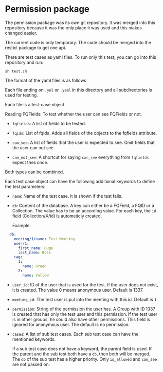 # Permission package

The permission package was its own git repository. It was merged into this
repository because it was the only place it was used and this makes changed easier.

The current code is only temporary. The code should be merged into the restict
package to get one api.

There are test cases as yaml files. To run only this test, you can go into this
repository and run:

```
sh test.sh
```

The format of the yaml files is as follows:

Each file ending on `.yml` or `.yaml` in this directory and all subdirectories
is used for testing.

Each file is a test-case object.

Reading FQFields: To test whether the user can see FQFields or not.

  * `fqfields`: A list of fields to be tested.

  * `fqids`: List of fqids. Adds all fields of the objects to the fqfields
    attribute.

  * `can_see`: A list of fields that the user is expected to see. Omit fields
    that the user can not see.

  * `can_not_see`: A shortcut for saying `can_see` everything from `fqfields`
    expect thes once.

Both types can be combined.

Each test case object can have the following additional keywords to define the
test parameters:

* `name`: Name of the test case. It is shown if the test fails.

* `db`: Content of the database. A key can either be a FQField, a FQID or a
  Collection. The value has to be an according value. For each key, the `id`
  field (Collection/X/id) is automaticly created.

  Example:

```yaml
  db:
    meeting/1/name: Test Meeting
    user/1:
      first_name: Hugo
      last_name: Boss
    tag:
      1:
        name: Green
      2:
        name: Yellow
```

* `user_id`: ID of the user that is used for the test. If the user does not
  exist, it is created. The value 0 means anonymous user. Default is 1337.

* `meeting_id`: The test user is put into the meeting with this id. Default is
  `1`.

* `permission`: String of the permission the user has. A Group with ID 1337 is
  created that has only the test user and this permission. If the test user is
  in other groups, he could also have other permissions. This field is ignored
  for anonymous user. The default is no permission.

* `cases`: A list of sub test cases. Each sub test case can have the mentioned
  keywords.

  If a sub test case does not have a keyword, the parent field is used. If the
  parent and the sub test both have a `db`, then both will be merged. The `db`
  of the sub test has a higher priority. Only `is_allowed` and `can_see` are not
  passed on.
